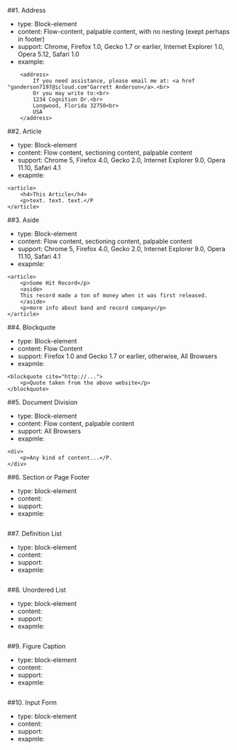 ##1. Address
* type: Block-element
* content: Flow-content, palpable content, with no nesting (exept perhaps in footer)
* support: Chrome, Firefox 1.0, Gecko 1.7 or earlier, Internet Explorer 1.0, Opera 5.12, Safari 1.0
* example:
```
    <address> 
        If you need assistance, please email me at: <a href "ganderson7197@icloud.com"Garrett Anderson</a>.<br>
        Or you may write to:<br>
        1234 Cognition Dr.<br>
        Longwood, Florida 32750<br>
        USA
    </address>
```
##2. Article
* type: Block-element
* content: Flow content, sectioning content, palpable content
* support: Chrome 5, Firefox 4.0, Gecko 2.0, Internet Explorer 9.0, Opera 11.10, Safari 4.1
* exapmle:
```
<article>
    <h4>This Article</h4>
    <p>text. text. text.</P
</article>
```
##3. Aside
* type: Block-element
* content: Flow content, sectioning content, palpable content
* support: Chrome 5, Firefox 4.0, Gecko 2.0, Internet Explorer 9.0, Opera 11.10, Safari 4.1
* exapmle:
```
<article>
    <p>Some Hit Record</p>
    <aside>
    This record made a ton of money when it was first released.
    </aside>
    <p>more info about band and record company</p>
</article>
```
##4. Blockquote
* type: Block-element
* content: Flow Content
* support: Firefox 1.0 and Gecko 1.7 or earlier, otherwise, All Browsers
* exapmle:
```
<blockquote cite="http://...">
    <p>Quote taken from the above website</p>
</blockquote>
```
##5. Document Division
* type: Block-element
* content: Flow content, palpable content
* support: All Browsers
* exapmle:
```
<div>
    <p>Any kind of content...</P.
</div>
```
##6. Section or Page Footer
* type: block-element
* content: 
* support:
* exapmle:
```

```
##7. Definition List
* type: block-element
* content: 
* support:
* exapmle:
```

```
##8. Unordered List
* type: block-element
* content: 
* support:
* exapmle:
```

```
##9. Figure Caption
* type: block-element
* content: 
* support:
* exapmle:
```

```
##10. Input Form
* type: block-element
* content: 
* support:
* exapmle:
```

```
